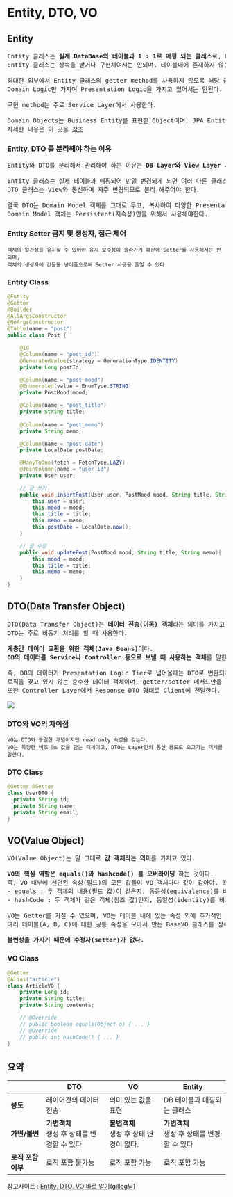 # Entity, DTO, VO
## Entity
<pre>
Entity 클래스는 <b>실제 DataBase의 테이블과 1 : 1로 매핑 되는 클래스</b>로, <b>DB의 테이블내에 존재하는 컬럼만을 속성(필드)으로</b> 가져야 한다.
Entity 클래스는 상속을 받거나 구현체여서는 안되며, 테이블내에 존재하지 않는 컬럼을 가져서도 안된다.

최대한 외부에서 Entity 클래스의 getter method를 사용하지 않도록 해당 클래스 안에서 필요한 로직 method을 구현 해야하고,
Domain Logic만 가지며 Presentation Logic을 가지고 있어서는 안된다.

구현 method는 주로 Service Layer에서 사용한다.

Domain Objects는 Business Entity를 표현한 Object이며, JPA Entities는 Domain을 구현하는 데 유용한 특정 기술을 나타낸다.
자세한 내용은 이 곳을 <a href="https://stackoverflow.com/questions/10394667/are-domain-objects-the-same-as-jpa-entities">참조</a>
</pre>
### Entity, DTO 를 분리해야 하는 이유
<pre>
Entity와 DTO를 분리해서 관리해야 하는 이유는 <b>DB Layer와 View Layer 사이의 역할을 분리</b> 하기 위해서다.

Entity 클래스는 실제 테이블과 매핑되어 만일 변경되게 되면 여러 다른 클래스에 영향을 끼친다.
DTO 클래스는 View와 통신하며 자주 변경되므로 분리 해주어야 한다.

결국 DTO는 Domain Model 객체를 그대로 두고, 복사하여 다양한 Presentation Logic을 추가한 정도로 사용하며
Domain Model 객체는 Persistent(지속성)만을 위해서 사용해야한다.
</pre>
### Entity Setter 금지 및 생성자, 접근 제어
```
객체의 일관성을 유지할 수 있어야 유지 보수성이 올라가기 떄문에 Setter를 사용해서는 안되며,
객체의 생성자에 값들을 넣어줌으로써 Setter 사용을 줄일 수 있다.
```
### Entity Class
```java
@Entity
@Getter
@Builder
@AllArgsConstructor
@NoArgsConstructor
@Table(name = "post")
public class Post {

    @Id
    @Column(name = "post_id")
    @GeneratedValue(strategy = GenerationType.IDENTITY)
    private Long postId;

    @Column(name = "post_mood")
    @Enumerated(value = EnumType.STRING)
    private PostMood mood;

    @Column(name = "post_title")
    private String title;
    
    @Column(name = "post_memo")
    private String memo;

    @Column(name = "post_date")
    private LocalDate postDate;

    @ManyToOne(fetch = FetchType.LAZY)
    @JoinColumn(name = "user_id")
    private User user;

    // 글 쓰기
    public void insertPost(User user, PostMood mood, String title, String memo){
        this.user = user;
        this.mood = mood;
        this.title = title;
        this.memo = memo;
        this.postDate = LocalDate.now();
    }

    // 글 수정
    public void updatePost(PostMood mood, String title, String memo){
        this.mood = mood;
        this.title = title;
        this.memo = memo;
    }
}
```
## DTO(Data Transfer Object)
<pre>
DTO(Data Transfer Object)는 <b>데이터 전송(이동) 객체</b>라는 의미를 가지고 있다.
DTO는 주로 비동기 처리를 할 때 사용한다.

<b>계층간 데이터 교환을 위한 객체(Java Beans)</b>이다.
<b>DB의 데이터를 Service나 Controller 등으로 보낼 때 사용하는 객체</b>를 말한다.

즉, DB의 데이터가 Presentation Logic Tier로 넘어올때는 DTO로 변환되어 오고가는 것이다.
로직을 갖고 있지 않는 순수한 데이터 객체이며, getter/setter 메서드만을 갖는다.
또한 Controller Layer에서 Response DTO 형태로 Client에 전달한다.

<img src="https://github.com/RyuKyeongWoo/TIL/blob/main/SpringBoot/img/structure.PNG"/>
</pre>
### DTO와 VO의 차이점
```
VO는 DTO와 동일한 개념이지만 read only 속성을 갖는다.
VO는 특정한 비즈니스 값을 담는 객체이고, DTO는 Layer간의 통신 용도로 오고가는 객체를 말한다.
```
### DTO Class
```java
@Getter @Setter
class UserDTO {
  private String id;
  private String name;
  private String email;
}
```
## VO(Value Object)
<pre>
VO(Value Object)는 말 그대로 <b>값 객체라는 의미</b>를 가지고 있다.

<b>VO의 핵심 역할은 equals()와 hashcode() 를 오버라이딩</b> 하는 것이다.
즉, VO 내부에 선언된 속성(필드)의 모든 값들이 VO 객체마다 값이 같아야, 똑같은 객체라고 판별한다.
- equals : 두 객체의 내용(필드 값)이 같은지, 동등성(equivalence)를 비교하는 연산자
- hashCode : 두 객체가 같은 객체(참조 값)인지, 동일성(identity)를 비교하는 연산자

VO는 Getter를 가질 수 있으며, VO는 테이블 내에 있는 속성 외에 추가적인 속성을 가질 수 있으며,
여러 테이블(A, B, C)에 대한 공통 속성을 모아서 만든 BaseVO 클래스를 상속받아서 사용할 수도 있다.

<b>불변성을 가지기 때문에 수정자(setter)가 없다.</b>
</pre>
### VO Class
```java
@Getter
@Alias("article")
class ArticleVO {
    private Long id;
    private String title;
    private String contents;

    // @Override
    // public boolean equals(Object o) { ... }
    // @Override
    // public int hashCode() { ... }
}
```
## 요약
| |**DTO**|**VO**|**Entity**|
|------|------|------|------|
|**용도**|레이어간의 데이터 전송|의미 있는 값을 표현|DB 테이블과 매핑되는 클래스|
|**가변/불변**|**가변객체**</br>생성 후 상태를 변경할 수 있다|**불변객체**</br>생성 후 상태 변경이 없다.|**가변객체** </br>생성 후 상태를 변경할 수 있다|
|**로직 포함 여부**|로직 포함 불가능|로직 포함 가능|로직 포함 가능|

참고사이트 : [Entity, DTO, VO 바로 알기(gillog님)](https://velog.io/@gillog/Entity-DTO-VO-%EB%B0%94%EB%A1%9C-%EC%95%8C%EA%B8%B0)
